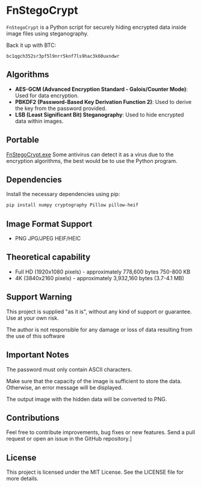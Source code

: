 # FnStegoCrypt

`FnStegoCrypt` is a Python script for securely hiding encrypted data inside image files using steganography.

Back it up with BTC: 
```
bc1qgch352sr3pf5l9nrr5knf7ls9hac3k60uxndwr
```

## Algorithms 
- **AES-GCM (Advanced Encryption Standard - Galois/Counter Mode)**: Used for data encryption.
- **PBKDF2 (Password-Based Key Derivation Function 2)**: Used to derive the key from the password provided.
- **LSB (Least Significant Bit) Steganography**: Used to hide encrypted data within images.

## Portable
[FnStegoCrypt.exe](https://github.com/Eyezuhk/FnStegoCrypt/releases/download/v1.0.0/FnStegoCrypt.exe)
Some antivirus can detect it as a virus due to the encryption algorithms, the best would be to use the Python program.

## Dependencies
Install the necessary dependencies using pip:
```bash
pip install numpy cryptography Pillow pillow-heif
```

## Image Format Support
- PNG JPG/JPEG HEIF/HEIC
 
## Theoretical capability
- Full HD (1920x1080 pixels) - approximately 778,600 bytes 750-800 KB
- 4K (3840x2160 pixels) - approximately 3,932,160 bytes (3.7-4.1 MB)

## Support Warning
This project is supplied "as it is", without any kind of support or guarantee. Use at your own risk. 

The author is not responsible for any damage or loss of data resulting from the use of this software

## Important Notes
The password must only contain ASCII characters.

Make sure that the capacity of the image is sufficient to store the data. Otherwise, an error message will be displayed.

The output image with the hidden data will be converted to PNG.

## Contributions
Feel free to contribute improvements, bug fixes or new features. Send a pull request or open an issue in the GitHub repository.]

## License
This project is licensed under the MIT License. See the LICENSE file for more details.
